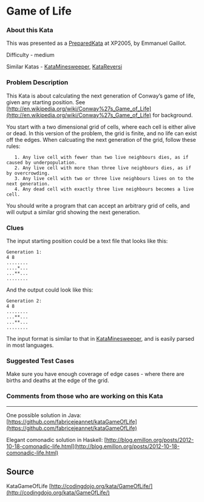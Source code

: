 # Game of Life

### About this Kata

This was presented as a [PreparedKata](http://codingdojo.org/PreparedKata) at XP2005, by Emmanuel Gaillot.

Difficulty - medium

Similar Katas - [KataMinesweeper](http://codingdojo.org/kata/Minesweeper), [KataReversi](http://codingdojo.org/kata/Reversi)

### Problem Description

This Kata is about calculating the next generation of Conway’s game of life, given any starting position. See [http://en.wikipedia.org/wiki/Conway%27s_Game_of_Life](http://en.wikipedia.org/wiki/Conway%27s_Game_of_Life) for background.

You start with a two dimensional grid of cells, where each cell is either alive or dead. In this version of the problem, the grid is finite, and no life can exist off the edges. When calcuating the next generation of the grid, follow these rules:

```
   1. Any live cell with fewer than two live neighbours dies, as if caused by underpopulation.
   2. Any live cell with more than three live neighbours dies, as if by overcrowding.
   3. Any live cell with two or three live neighbours lives on to the next generation.
   4. Any dead cell with exactly three live neighbours becomes a live cell.
```

You should write a program that can accept an arbitrary grid of cells, and will output a similar grid showing the next generation.

### Clues

The input starting position could be a text file that looks like this:

```
Generation 1:
4 8
........
....*...
...**...
........
```

And the output could look like this:

```
Generation 2:
4 8
........
...**...
...**...
........
```

The input format is similar to that in [KataMinesweeper](http://codingdojo.org/kata/Minesweeper), and is easily parsed in most languages.

### Suggested Test Cases 

Make sure you have enough coverage of edge cases - where there are births and deaths at the edge of the grid.

### Comments from those who are working on this Kata

---

One possible solution in Java: [https://github.com/fabricejeannet/kataGameOfLife](https://github.com/fabricejeannet/kataGameOfLife)

Elegant comonadic solution in Haskell: [http://blog.emillon.org/posts/2012-10-18-comonadic-life.html](http://blog.emillon.org/posts/2012-10-18-comonadic-life.html)

## Source

KataGameOfLife [http://codingdojo.org/kata/GameOfLife/](http://codingdojo.org/kata/GameOfLife/)
